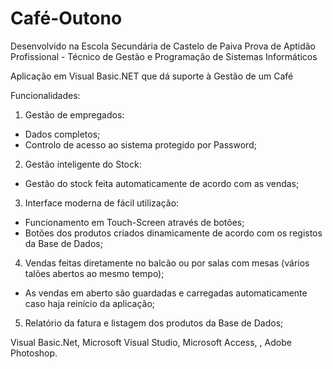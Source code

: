 # Café-Outono

Desenvolvido na Escola Secundária de Castelo de Paiva Prova de Aptidão Profissional - Técnico de Gestão e Programação de Sistemas Informáticos

Aplicação em Visual Basic.NET que dá suporte à Gestão de um Café

Funcionalidades:

1. Gestão de empregados:
 - Dados completos;
 - Controlo de acesso ao sistema protegido por Password;
2. Gestão inteligente do Stock:
 - Gestão do stock feita automaticamente de acordo com as vendas;
3. Interface moderna de fácil utilização:
 - Funcionamento em Touch-Screen através de botões;
 - Botões dos produtos criados dinamicamente de acordo com os registos da Base de Dados;
4. Vendas feitas diretamente no balcão ou por salas com mesas (vários talões abertos ao mesmo tempo);
 - As vendas em aberto são guardadas e carregadas automaticamente caso haja reinício da aplicação;
5. Relatório da fatura e listagem dos produtos da Base de Dados;

Visual Basic.Net, Microsoft Visual Studio, Microsoft Access, , Adobe Photoshop.
